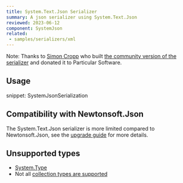 ```yaml
---
title: System.Text.Json Serializer
summary: A json serializer using System.Text.Json
reviewed: 2023-06-12
component: SystemJson
related:
 - samples/serializers/xml
---
```


Note: Thanks to [Simon Cropp](https://github.com/SimonCropp) who built [the community version of the serializer](https://github.com/NServiceBusExtensions/NServiceBus.Json) and donated it to Particular Software.

## Usage

snippet: SystemJsonSerialization

## Compatibility with Newtonsoft.Json

The System.Text.Json serializer is more limited compared to Newtonsoft.Json, see the [upgrade guide](https://learn.microsoft.com/en-us/dotnet/standard/serialization/system-text-json/migrate-from-newtonsoft) for more details.

## Unsupported types

* [System.Type](https://learn.microsoft.com/en-us/dotnet/api/system.type)
* Not all [collection types are supported](https://learn.microsoft.com/en-us/dotnet/standard/serialization/system-text-json/supported-collection-types)
